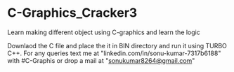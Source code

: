# C-Graphics_Cracker3
Learn making different object using C-graphics and learn the logic

Downlaod the C file and place the it in BIN directory and run it using TURBO C++. For any queries text me at "linkedin.com/in/sonu-kumar-7317b6188" with #C-Graphis or drop a mail at "sonukumar8264@gmail.com"
